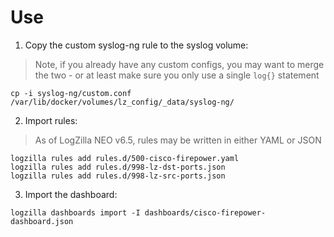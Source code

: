 # Use

1. Copy the custom syslog-ng rule to the syslog volume:

> Note, if you already have any custom configs, you may want to merge the two - or at least make sure you only use a single `log{}` statement

```
cp -i syslog-ng/custom.conf /var/lib/docker/volumes/lz_config/_data/syslog-ng/

```

2. Import rules:

> As of LogZilla NEO v6.5, rules may be written in either YAML or JSON

```
logzilla rules add rules.d/500-cisco-firepower.yaml
logzilla rules add rules.d/998-lz-dst-ports.json
logzilla rules add rules.d/998-lz-src-ports.json
```

3. Import the dashboard:

```
logzilla dashboards import -I dashboards/cisco-firepower-dashboard.json
```
